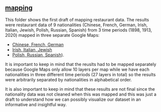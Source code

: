 ## [mapping](https://github.com/CinnyLin/NYCRestaurantData/tree/master/mapping)

This folder shows the first draft of mapping restaurant data. The results were restaurant data of 9 nationalities (Chinese, French, German, Irish, Italian, Jewish, Polish, Russian, Spanish) from 3 time periods (1898, 1913, 2020) mapped in three separate Google Maps:

- [Chinese, French, German](https://www.google.com/maps/d/edit?mid=1PFrfCr8KN_E1bWocsUiybxfq11Zbs78M&usp=sharing)
- [Irish, Italian, Jewish](https://www.google.com/maps/d/edit?mid=1opZ0dKMtm1kpTYMN0ObGTQWiFt1jCDBZ&usp=sharing)
- [Polish, Russian, Spanish](https://www.google.com/maps/d/edit?mid=1p7Xs9x1QeVIP-LyQsHSvK8M3nEMVazxq&usp=sharing)).

It is important to keep in mind that the reuslts had to be mapped separately because Google Maps only allow 10 layers per map while we have each nationalities in three different time periods (27 layers in total) so the results were arbitrarily separated by nationalities in alphabetical order.

It is also important to keep in mind that these results are not final since the nationality data was not cleaned when this was mapped and this was just a draft to understand how we can possibly visualize our dataset in an informative and insightful way.
